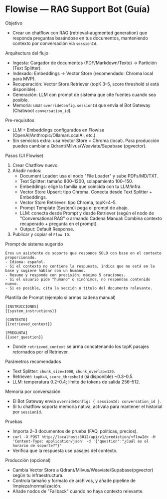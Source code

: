 # Flowise — RAG Support Bot (Guía)

Objetivo
- Crear un chatflow con RAG (retrieval-augmented generation) que responda preguntas basándose en tus documentos, manteniendo contexto por conversación via `sessionId`.

Arquitectura del flujo
- Ingesta: Cargador de documentos (PDF/Markdown/Texto) → Partición (Text Splitter).
- Indexado: Embeddings → Vector Store (recomendado: Chroma local para MVP).
- Recuperación: Vector Store Retriever (topK 3–5, score threshold si está disponible).
- Generación: LLM con prompt de sistema que cite fuentes cuando sea posible.
- Memoria: usar `overrideConfig.sessionId` que envía el Bot Gateway (Chatwoot `conversation_id`).

Pre-requisitos
- LLM + Embeddings configurados en Flowise (OpenAI/Anthropic/Ollama/LocalAI, etc.).
- Sin servicios extra: usa Vector Store = Chroma (local). Para producción puedes cambiar a Qdrant/Milvus/Weaviate/Supabase (pgvector).

Pasos (UI Flowise)
1) Crear Chatflow nuevo.
2) Añadir nodos:
   - Document Loader: usa el nodo "File Loader" y sube PDFs/MD/TXT.
   - Text Splitter: tamaño 800–1200, solapamiento 100–150.
   - Embeddings: elige la familia que coincida con tu LLM/infra.
   - Vector Store Upsert: tipo Chroma. Conecta desde Text Splitter + Embeddings.
   - Vector Store Retriever: tipo Chroma, topK=4–5.
   - Prompt Template (System): pega el prompt de abajo.
   - LLM: conecta desde Prompt y desde Retriever (según el nodo de "Conversational RAG" o armando Cadena Manual: Combina contexto recuperado + pregunta en el prompt).
   - Output: Default Response.
3) Publicar y copiar el `Flow ID`.

Prompt de sistema sugerido
```
Eres un asistente de soporte que responde SOLO con base en el contexto proporcionado.
- Idioma: español.
- Si el contexto no contiene la respuesta, indica que no está en la base y sugiere hablar con un humano.
- Resume y responde con precisión; máximo 5 oraciones.
- Si el usuario pide "humano" o sinónimos, no respondas contenido nuevo.
- Si es posible, cita la sección o título del documento relevante.
```

Plantilla de Prompt (ejemplo si armas cadena manual)
```
[INSTRUCCIONES]
{{system_instructions}}

[CONTEXTO]
{{retrieved_context}}

[PREGUNTA]
{{user_question}}
```
- Donde `retrieved_context` se arma concatenando los topK pasajes retornados por el Retriever.

Parámetros recomendados
- Text Splitter: `chunk_size=1000`, `chunk_overlap=120`.
- Retriever: `topK=4`, `score_threshold` (si disponible) ~0.3–0.5.
- LLM: temperatura 0.2–0.4; límite de tokens de salida 256–512.

Memoria por conversación
- El Bot Gateway envía `overrideConfig: { sessionId: conversation_id }`.
- Si tu chatflow soporta memoria nativa, actívala para mantener el historial por `sessionId`.

Pruebas
- Importa 2–3 documentos de prueba (FAQ, políticas, precios).
- `curl -X POST http://localhost:3012/api/v1/prediction/<flowId> -H 'Content-Type: application/json' -d '{"question":"¿Cuál es el horario de soporte?"}'`
- Verifica que la respuesta use pasajes del contexto.

Producción (opcional)
- Cambia Vector Store a Qdrant/Milvus/Weaviate/Supabase(pgvector) según tu infraestructura.
- Controla tamaño y formato de archivos, y añade pipeline de limpieza/normalización.
- Añade nodos de "Fallback" cuando no haya contexto relevante.

